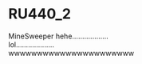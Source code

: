 # RU440_2
MineSweeper
 hehe..................   
 lol...................    
 wwwwwwwwwwwwwwwwwwwwww    
